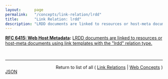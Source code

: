 ```yaml
---
layout:      page
permalink:   "/concepts/link-relation/lrdd"
title:       "Link Relation: lrdd"
description: "LRDD documents are linked to resources or host-meta documents using link templates with the \"lrdd\" relation type."
---
```


**[RFC 6415: Web Host Metadata](/specs/IETF/RFC/6415 "This specification describes a method for locating host metadata as well as information about individual resources controlled by the host."):** [LRDD documents are linked to resources or host-meta documents using link templates with the "lrdd" relation type.](http://tools.ietf.org/html/rfc6415#section-1.1.1 "Read documentation for Link Relation &#34;lrdd&#34;")

<br/>
<hr/>

<p style="float : left"><a href="./lrdd.json" title="JSON representing this particular Web Concept value">JSON</a></p>
<p style="text-align: right">Return to list of all ( <a href="../link-relations">Link Relations</a> | <a href="../">Web Concepts</a> )</p>
